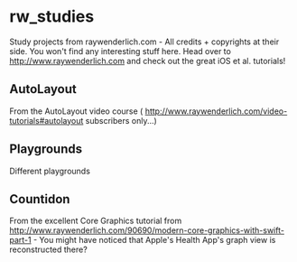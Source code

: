 # rw_studies
Study projects from raywenderlich.com - All credits + copyrights at their side.
You won't find any interesting stuff here. Head over to http://www.raywenderlich.com and check out the great iOS et al. tutorials!

## AutoLayout
From the AutoLayout video course ( http://www.raywenderlich.com/video-tutorials#autolayout subscribers only...)

## Playgrounds
Different playgrounds

## Countidon
From the excellent Core Graphics tutorial from http://www.raywenderlich.com/90690/modern-core-graphics-with-swift-part-1 - You might have noticed that Apple's Health App's graph view is reconstructed there?

